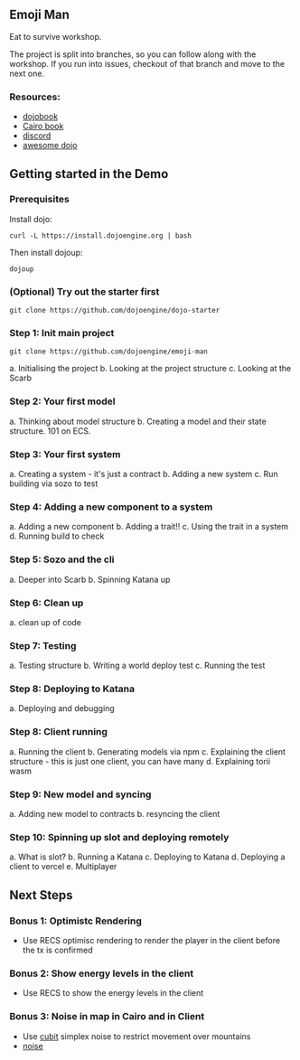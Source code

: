 ## Emoji Man

Eat to survive workshop.

The project is split into branches, so you can follow along with the workshop. If you run into issues, checkout of that branch and move to the next one.

### Resources:

- [dojobook](https://book.dojoengine.org/)
- [Cairo book](https://github.com/cairo-book/cairo-book.github.io/)
- [discord](https://discord.gg/dojoengine)
- [awesome dojo](https://github.com/dojoengine/awesome-dojo)

## Getting started in the Demo

### Prerequisites

Install dojo:

```
curl -L https://install.dojoengine.org | bash
```

Then install dojoup:

```
dojoup
```

### (Optional) Try out the starter first

`git clone https://github.com/dojoengine/dojo-starter`

### Step 1: Init main project

`git clone https://github.com/dojoengine/emoji-man`

a. Initialising the project
b. Looking at the project structure
c. Looking at the Scarb

### Step 2: Your first model

a. Thinking about model structure
b. Creating a model and their state structure. 101 on ECS.

### Step 3: Your first system

a. Creating a system - it's just a contract
b. Adding a new system
c. Run building via sozo to test

### Step 4: Adding a new component to a system

a. Adding a new component
b. Adding a trait!!
c. Using the trait in a system
d. Running build to check

### Step 5: Sozo and the cli

a. Deeper into Scarb
b. Spinning Katana up

### Step 6: Clean up

a. clean up of code

### Step 7: Testing

a. Testing structure
b. Writing a world deploy test
c. Running the test

### Step 8: Deploying to Katana

a. Deploying and debugging

### Step 8: Client running

a. Running the client
b. Generating models via npm
c. Explaining the client structure - this is just one client, you can have many
d. Explaining torii wasm

### Step 9: New model and syncing

a. Adding new model to contracts
b. resyncing the client

### Step 10: Spinning up slot and deploying remotely

a. What is slot?
b. Running a Katana
c. Deploying to Katana
d. Deploying a client to vercel
e. Multiplayer

## Next Steps

### Bonus 1: Optimistc Rendering

- Use RECS optimisc rendering to render the player in the client before the tx is confirmed

### Bonus 2: Show energy levels in the client

- Use RECS to show the energy levels in the client

### Bonus 3: Noise in map in Cairo and in Client

- Use [cubit](https://github.com/influenceth/cubit) simplex noise to restrict movement over mountains
- [noise](https://github.com/influenceth/sdk/blob/master/src/utils/simplex.js)
